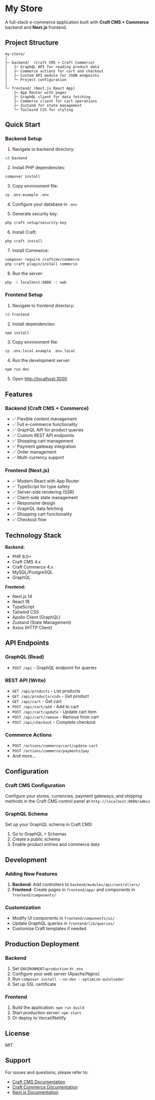 # My Store

A full-stack e-commerce application built with **Craft CMS + Commerce** backend and **Next.js** frontend.

## Project Structure

```
my-store/
│
├─ backend/  (Craft CMS + Craft Commerce)
│   ├─ GraphQL API for reading product data
│   ├─ Commerce actions for cart and checkout
│   ├─ Custom API module for JSON endpoints
│   └─ Project configuration
│
└─ frontend/ (Next.js React App)
    ├─ App Router with pages
    ├─ GraphQL client for data fetching
    ├─ Commerce client for cart operations
    ├─ Zustand for state management
    └─ Tailwind CSS for styling
```

## Quick Start

### Backend Setup

1. Navigate to backend directory:
```bash
cd backend
```

2. Install PHP dependencies:
```bash
composer install
```

3. Copy environment file:
```bash
cp .env.example .env
```

4. Configure your database in `.env`

5. Generate security key:
```bash
php craft setup/security-key
```

6. Install Craft:
```bash
php craft install
```

7. Install Commerce:
```bash
composer require craftcms/commerce
php craft plugin/install commerce
```

8. Run the server:
```bash
php -S localhost:8000 -t web
```

### Frontend Setup

1. Navigate to frontend directory:
```bash
cd frontend
```

2. Install dependencies:
```bash
npm install
```

3. Copy environment file:
```bash
cp .env.local.example .env.local
```

4. Run the development server:
```bash
npm run dev
```

5. Open [http://localhost:3000](http://localhost:3000)

## Features

### Backend (Craft CMS + Commerce)
- ✅ Flexible content management
- ✅ Full e-commerce functionality
- ✅ GraphQL API for product queries
- ✅ Custom REST API endpoints
- ✅ Shopping cart management
- ✅ Payment gateway integration
- ✅ Order management
- ✅ Multi-currency support

### Frontend (Next.js)
- ✅ Modern React with App Router
- ✅ TypeScript for type safety
- ✅ Server-side rendering (SSR)
- ✅ Client-side state management
- ✅ Responsive design
- ✅ GraphQL data fetching
- ✅ Shopping cart functionality
- ✅ Checkout flow

## Technology Stack

**Backend:**
- PHP 8.0+
- Craft CMS 4.x
- Craft Commerce 4.x
- MySQL/PostgreSQL
- GraphQL

**Frontend:**
- Next.js 14
- React 18
- TypeScript
- Tailwind CSS
- Apollo Client (GraphQL)
- Zustand (State Management)
- Axios (HTTP Client)

## API Endpoints

### GraphQL (Read)
- `POST /api` - GraphQL endpoint for queries

### REST API (Write)
- `GET /api/products` - List products
- `GET /api/products/<id>` - Get product
- `GET /api/cart` - Get cart
- `POST /api/cart/add` - Add to cart
- `POST /api/cart/update` - Update cart item
- `POST /api/cart/remove` - Remove from cart
- `POST /api/checkout` - Complete checkout

### Commerce Actions
- `POST /actions/commerce/cart/update-cart`
- `POST /actions/commerce/payments/pay`
- And more...

## Configuration

### Craft CMS Configuration
Configure your stores, currencies, payment gateways, and shipping methods in the Craft CMS control panel at `http://localhost:8000/admin`

### GraphQL Schema
Set up your GraphQL schema in Craft CMS:
1. Go to GraphQL > Schemas
2. Create a public schema
3. Enable product entries and commerce data

## Development

### Adding New Features
1. **Backend**: Add controllers to `backend/modules/api/controllers/`
2. **Frontend**: Create pages in `frontend/app/` and components in `frontend/components/`

### Customization
- Modify UI components in `frontend/components/ui/`
- Update GraphQL queries in `frontend/lib/queries/`
- Customize Craft templates if needed

## Production Deployment

### Backend
1. Set `ENVIRONMENT=production` in `.env`
2. Configure your web server (Apache/Nginx)
3. Run `composer install --no-dev --optimize-autoloader`
4. Set up SSL certificate

### Frontend
1. Build the application: `npm run build`
2. Start production server: `npm start`
3. Or deploy to Vercel/Netlify

## License

MIT

## Support

For issues and questions, please refer to:
- [Craft CMS Documentation](https://craftcms.com/docs)
- [Craft Commerce Documentation](https://craftcms.com/docs/commerce)
- [Next.js Documentation](https://nextjs.org/docs)
